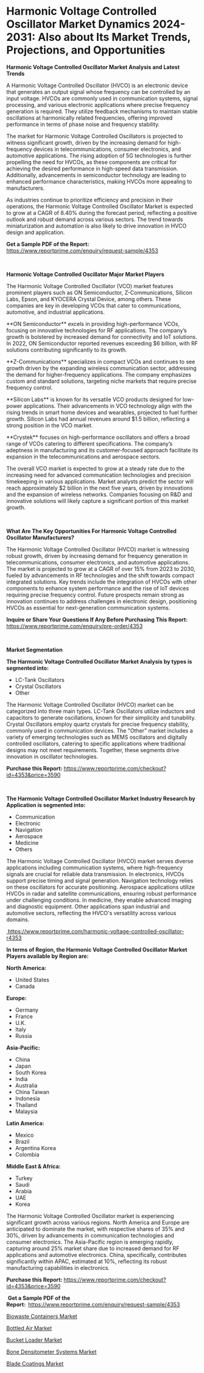 <p><h1>Harmonic Voltage Controlled Oscillator Market Dynamics 2024-2031: Also about Its Market Trends, Projections, and Opportunities</h1></p><p><strong>Harmonic Voltage Controlled Oscillator Market Analysis and Latest Trends</strong></p>
<p><p>A Harmonic Voltage Controlled Oscillator (HVCO) is an electronic device that generates an output signal whose frequency can be controlled by an input voltage. HVCOs are commonly used in communication systems, signal processing, and various electronic applications where precise frequency generation is required. They utilize feedback mechanisms to maintain stable oscillations at harmonically related frequencies, offering improved performance in terms of phase noise and frequency stability.</p><p>The market for Harmonic Voltage Controlled Oscillators is projected to witness significant growth, driven by the increasing demand for high-frequency devices in telecommunications, consumer electronics, and automotive applications. The rising adoption of 5G technologies is further propelling the need for HVCOs, as these components are critical for achieving the desired performance in high-speed data transmission. Additionally, advancements in semiconductor technology are leading to enhanced performance characteristics, making HVCOs more appealing to manufacturers.</p><p>As industries continue to prioritize efficiency and precision in their operations, the Harmonic Voltage Controlled Oscillator Market is expected to grow at a CAGR of 8.40% during the forecast period, reflecting a positive outlook and robust demand across various sectors. The trend towards miniaturization and automation is also likely to drive innovation in HVCO design and application.</p></p>
<p><strong>Get a Sample PDF of the Report:&nbsp;</strong> <a href="https://www.reportprime.com/enquiry/request-sample/4353?utm_campaign=1948&utm_medium=2&utm_source=Github&utm_content=ia&utm_term=24122024&utm_id=harmonic-voltage-controlled-oscillator">https://www.reportprime.com/enquiry/request-sample/4353</a></p>
<p>&nbsp;</p>
<p><strong>Harmonic Voltage Controlled Oscillator Major Market Players</strong></p>
<p><p>The Harmonic Voltage Controlled Oscillator (VCO) market features prominent players such as ON Semiconductor, Z-Communications, Silicon Labs, Epson, and KYOCERA Crystal Device, among others. These companies are key in developing VCOs that cater to communications, automotive, and industrial applications.</p><p>**ON Semiconductor** excels in providing high-performance VCOs, focusing on innovative technologies for RF applications. The company’s growth is bolstered by increased demand for connectivity and IoT solutions. In 2022, ON Semiconductor reported revenues exceeding $6 billion, with RF solutions contributing significantly to its growth.</p><p>**Z-Communications** specializes in compact VCOs and continues to see growth driven by the expanding wireless communication sector, addressing the demand for higher-frequency applications. The company emphasizes custom and standard solutions, targeting niche markets that require precise frequency control.</p><p>**Silicon Labs** is known for its versatile VCO products designed for low-power applications. Their advancements in VCO technology align with the rising trends in smart home devices and wearables, projected to fuel further growth. Silicon Labs had annual revenues around $1.5 billion, reflecting a strong position in the VCO market.</p><p>**Crystek** focuses on high-performance oscillators and offers a broad range of VCOs catering to different specifications. The company’s adeptness in manufacturing and its customer-focused approach facilitate its expansion in the telecommunications and aerospace sectors.</p><p>The overall VCO market is expected to grow at a steady rate due to the increasing need for advanced communication technologies and precision timekeeping in various applications. Market analysts predict the sector will reach approximately $2 billion in the next five years, driven by innovations and the expansion of wireless networks. Companies focusing on R&D and innovative solutions will likely capture a significant portion of this market growth.</p></p>
<p>&nbsp;</p>
<p><strong>What Are The Key Opportunities For Harmonic Voltage Controlled Oscillator Manufacturers?</strong></p>
<p><p>The Harmonic Voltage Controlled Oscillator (HVCO) market is witnessing robust growth, driven by increasing demand for frequency generation in telecommunications, consumer electronics, and automotive applications. The market is projected to grow at a CAGR of over 15% from 2023 to 2030, fueled by advancements in RF technologies and the shift towards compact integrated solutions. Key trends include the integration of HVCOs with other components to enhance system performance and the rise of IoT devices requiring precise frequency control. Future prospects remain strong as innovation continues to address challenges in electronic design, positioning HVCOs as essential for next-generation communication systems.</p></p>
<p><strong>Inquire or Share Your Questions If Any Before Purchasing This Report:</strong> <a href="https://www.reportprime.com/enquiry/pre-order/4353?utm_campaign=1948&utm_medium=2&utm_source=Github&utm_content=ia&utm_term=24122024&utm_id=harmonic-voltage-controlled-oscillator">https://www.reportprime.com/enquiry/pre-order/4353</a></p>
<p>&nbsp;</p>
<p><strong>Market Segmentation</strong></p>
<p><strong>The Harmonic Voltage Controlled Oscillator Market Analysis by types is segmented into:</strong></p>
<p><ul><li>LC-Tank Oscillators</li><li>Crystal Oscillators</li><li>Other</li></ul></p>
<p><p>The Harmonic Voltage Controlled Oscillator (HVCO) market can be categorized into three main types. LC-Tank Oscillators utilize inductors and capacitors to generate oscillations, known for their simplicity and tunability. Crystal Oscillators employ quartz crystals for precise frequency stability, commonly used in communication devices. The "Other" market includes a variety of emerging technologies such as MEMS oscillators and digitally controlled oscillators, catering to specific applications where traditional designs may not meet requirements. Together, these segments drive innovation in oscillator technologies.</p></p>
<p><strong>Purchase this Report:&nbsp;</strong><a href="https://www.reportprime.com/checkout?id=4353&price=3590&utm_campaign=1948&utm_medium=2&utm_source=Github&utm_content=ia&utm_term=24122024&utm_id=harmonic-voltage-controlled-oscillator">https://www.reportprime.com/checkout?id=4353&price=3590</a></p>
<p>&nbsp;</p>
<p><strong>The Harmonic Voltage Controlled Oscillator Market Industry Research by Application is segmented into:</strong></p>
<p><ul><li>Communication</li><li>Electronic</li><li>Navigation</li><li>Aerospace</li><li>Medicine</li><li>Others</li></ul></p>
<p><p>The Harmonic Voltage Controlled Oscillator (HVCO) market serves diverse applications including communication systems, where high-frequency signals are crucial for reliable data transmission. In electronics, HVCOs support precise timing and signal generation. Navigation technology relies on these oscillators for accurate positioning. Aerospace applications utilize HVCOs in radar and satellite communications, ensuring robust performance under challenging conditions. In medicine, they enable advanced imaging and diagnostic equipment. Other applications span industrial and automotive sectors, reflecting the HVCO's versatility across various domains.</p></p>
<p><a href="https://www.reportprime.com/harmonic-voltage-controlled-oscillator-r4353?utm_campaign=1948&utm_medium=2&utm_source=Github&utm_content=ia&utm_term=24122024&utm_id=harmonic-voltage-controlled-oscillator">&nbsp;https://www.reportprime.com/harmonic-voltage-controlled-oscillator-r4353</a></p>
<p><strong>In terms of Region, the Harmonic Voltage Controlled Oscillator Market Players available by Region are:</strong></p>
<p>
    <p> <strong> North America: </strong>
        <ul>
            <li>United States</li>
            <li>Canada</li>
        </ul>
        </p> 
    <p> <strong> Europe: </strong>
        <ul>
            <li>Germany</li>
            <li>France</li>
            <li>U.K.</li>
            <li>Italy</li>
            <li>Russia</li>
        </ul>
        </p> 
    <p> <strong> Asia-Pacific: </strong>
        <ul>
            <li>China</li>
            <li>Japan</li>
            <li>South Korea</li>
            <li>India</li>
            <li>Australia</li>
            <li>China Taiwan</li>
            <li>Indonesia</li>
            <li>Thailand</li>
            <li>Malaysia</li>
        </ul>
        </p> 
    <p> <strong> Latin America: </strong>
        <ul>
            <li>Mexico</li>
            <li>Brazil</li>
            <li>Argentina Korea</li>
            <li>Colombia</li>
        </ul>
        </p> 
    <p> <strong> Middle East & Africa: </strong>
        <ul>
            <li>Turkey</li>
            <li>Saudi</li>
            <li>Arabia</li>
            <li>UAE</li>
            <li>Korea</li>
        </ul>
    </p>
    </p>
<p><p>The Harmonic Voltage Controlled Oscillator market is experiencing significant growth across various regions. North America and Europe are anticipated to dominate the market, with respective shares of 35% and 30%, driven by advancements in communication technologies and consumer electronics. The Asia-Pacific region is emerging rapidly, capturing around 25% market share due to increased demand for RF applications and automotive electronics. China, specifically, contributes significantly within APAC, estimated at 10%, reflecting its robust manufacturing capabilities in electronics.</p></p>
<p><strong>Purchase this Report: </strong><a href="https://www.reportprime.com/checkout?id=4353&price=3590&utm_campaign=1948&utm_medium=2&utm_source=Github&utm_content=ia&utm_term=24122024&utm_id=harmonic-voltage-controlled-oscillator">https://www.reportprime.com/checkout?id=4353&price=3590</a></p>
<p>&nbsp;<strong>Get a Sample PDF of the Report:&nbsp;&nbsp;</strong><a href="https://www.reportprime.com/enquiry/request-sample/4353?utm_campaign=1948&utm_medium=2&utm_source=Github&utm_content=ia&utm_term=24122024&utm_id=harmonic-voltage-controlled-oscillator">https://www.reportprime.com/enquiry/request-sample/4353</a></p>
<p><strong></strong></p>
<p><p><a href="https://www.linkedin.com/pulse/biowaste-containers-market-analysis-report-2024-2031-size-jxhwc?utm_campaign=1948&utm_medium=2&utm_source=Github&utm_content=ia&utm_term=24122024&utm_id=harmonic-voltage-controlled-oscillator">Biowaste Containers Market</a></p><p><a href="https://www.linkedin.com/pulse/rev-athenaur-okk4f?utm_campaign=1948&utm_medium=2&utm_source=Github&utm_content=ia&utm_term=24122024&utm_id=harmonic-voltage-controlled-oscillator">Bottled Air Market</a></p><p><a href="https://www.linkedin.com/pulse/key-trends-fueling-bucket-loader-market-growth-from-2024-2031-zsoue?utm_campaign=1948&utm_medium=2&utm_source=Github&utm_content=ia&utm_term=24122024&utm_id=harmonic-voltage-controlled-oscillator">Bucket Loader Market</a></p><p><a href="https://www.linkedin.com/pulse/comprehensive-study-bone-densitometer-systems-market-projected-g1n0c?utm_campaign=1948&utm_medium=2&utm_source=Github&utm_content=ia&utm_term=24122024&utm_id=harmonic-voltage-controlled-oscillator">Bone Densitometer Systems Market</a></p><p><a href="https://www.linkedin.com/pulse/blade-coatings-market-research-report-2024-2031-insight-dial-r5oxf?utm_campaign=1948&utm_medium=2&utm_source=Github&utm_content=ia&utm_term=24122024&utm_id=harmonic-voltage-controlled-oscillator">Blade Coatings Market</a></p></p>